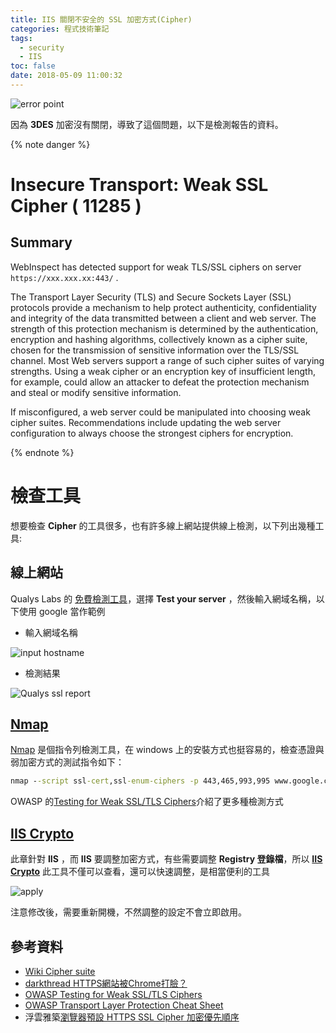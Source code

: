 ```yaml
---
title: IIS 關閉不安全的 SSL 加密方式(Cipher)
categories: 程式技術筆記
tags:
  - security
  - IIS
toc: false
date: 2018-05-09 11:00:32
---
```



![error point](https://lh3.googleusercontent.com/z81u7yY49rCGbPihu5HeulCM270W6Kk2J7rRvRhhXSgptbiIWGSnmJQ18nA7g-cSwfqWrFpd_Uhu0QA60Dforbr_2EVtMTgTp7FqDLeKMP5zW5uWT4LnlH42XK7pEi47BRXSneIUxMFiZ6XsGS11vtog0qb2JfMITFH-h-f32fFnsFiZ0IMZxb9IfmPcgAqQAMEP5WKdDKmB0vBQq6JbhVEWW2YI2EHUQgbCmt2g4nmfPDYzAJLe5zhivhqXOA2YNufHko0S1s4NKcnXyVf9hSq1nwCQJFbuQvUeevQ63i-V5iJ-9AqHkdIMECwwEcX74fYHfKtYWmLey9QOie1de_h5yE5ZaUVOhcVCqOPXQXy5B7PnMSdGqnMixY3U2-mTr5-wlECD4pQLz7nCpqJH6duzMkSgvWbw08v4OOETPVwqHI1GVdb1F_Yla8vrAYSY-9Q142LWpBRv-t4MBRSBaPAZnxGI656Hmxe811LYb2AfQBXN1It6ZOujoL0XjzX4M6N4dPHgLrB1s6wZS0xL3DUNFxm0BQ4GkT1Wj2b5089p-JTfSBUbtz6pI31ZuG4rz60De-B1XYsW6h3VCGPeObA5z6IJ0POC7A4yPafitnu5ivfBmN5-SvrG92GzF_9Y_pkrW2dIVnJdN-lfL8r0326m5wNhadHy=w627-h644-no)

因為 **3DES** 加密沒有關閉，導致了這個問題，以下是檢測報告的資料。

{% note danger %}

# Insecure Transport: Weak SSL Cipher ( 11285 )

## Summary

WebInspect has detected support for weak TLS/SSL ciphers on server `https://xxx.xxx.xx:443/` .

The Transport Layer Security (TLS) and Secure Sockets Layer (SSL) protocols provide a mechanism to help protect authenticity, confidentiality and integrity of the data transmitted between a client and web server. The strength of this protection mechanism is determined by the authentication, encryption and hashing algorithms, collectively known as a cipher suite, chosen for the transmission of sensitive information over the TLS/SSL channel. Most Web servers support a range of such cipher suites of varying strengths. Using a weak cipher or an encryption key of insufficient length, for example, could allow an attacker to defeat the protection mechanism and steal or modify sensitive information.

If misconfigured, a web server could be manipulated into choosing weak cipher suites. Recommendations include updating the web server configuration to always choose the strongest ciphers for encryption.

{% endnote %}<!-- more -->

# 檢查工具

想要檢查 **Cipher** 的工具很多，也有許多線上網站提供線上檢測，以下列出幾種工具:

## 線上網站

Qualys Labs 的 [免費檢測工具][2]，選擇 **Test your server** ，然後輸入網域名稱，以下使用 google 當作範例

- 輸入網域名稱

![input hostname](https://lh3.googleusercontent.com/yUrE_6a-1WS-gRCT7lhISB94SIZf5zJuiB23Gtpgz9loiS-Iczsmpdi3PIEU9CcKrBb1LUWi1-RqgJaa_gRe35kk__s18R3pHRxjstwSONKkh9H71HenONOjrzde9WETDBqm9kqogpLdNMBCDPhaTB_kt1w2gXJXiFoS1Y6riMIF4nvno61-j6UBUqBroY-uc4xYvElS0Dg_2_KprH-9SMhSdLGwCSX-1GQ2Mg1kQ9oHkfLTJELcL0Wvj4g8WwxRBK1kcwafaOSuNT53gXnkcTV6k53I6RHqamcuQGtyd2sY67GWkcDoTlurKR0fV1exgisWUOBer8OaVsvaPKXnDhjCGi9VYoGZm1oiHO-2amf8dQzPRelSMdYC0QjNyY21OdcLZZHmfkDB98Mb_vbMf0av5osPjdt0nmWCKwS6rggH8v-gEV3VoGzP_WiuGnECcvgqz-sOjoNIqZRGedM9lTAEzg9uPN57_OhhgmQ0y3QCW_zNoe3fWLl1l7kZN89ocfrttTMniHi3erYm9S3-0idaO_cIQ_Fg7ghBNL5athBdYFuV1pjP8TJYjL4SfaUAW-HSidnKPKUDEI9IVYpEm40LLGVbHy6lWtayPvlndlrg5rV5BeHefcSmynuMyRFcL4nScSYd8CMwxYqLzdnwFTSLriXMD8Lp=w1027-h360-no)

- 檢測結果

![Qualys ssl report](https://lh3.googleusercontent.com/J4CXsVxCcPMS_pjz5vWq6ENcAw9d_gnNcAFMaWbY5EMR2hAOxmpEkqmAuYVaCidccVhIf4-fONC69Et9XGZRk8qXmRdJX1rHzwY3c-LngA92IWhpt5hWzMr7auII7vzeCJGZg1hR6T4bFdCiBSpCvYRVZ2KNwrCMaDrrjj7qEjIhLVsR2tY6f8Kn3PqoHjtC587rTWGRY3g1jNcAPLHAkh6ew6w1RPrJ60ulyoypMflaFiipZcSxG_TD5wC1iRcXoM0finaj8KyqXrqP7WCdDtLUS98zQEJBHXDrI_wpnUeNFeoJ0XK028__nBzDHICs9YpA2B43yCjQgxUK1K6R-n6So8nazKebaJbyYWkUoqxzKDB0OuK8gu42Hbt56MBEq9eoUJiM7qgZRDlDb-xccR8zAOrm8D0-1yDRvzjgLtGc2F8vgBMS2CxUJt7PxNE6ciqaFmOl4bxiOc_XkXfz9-LFBX0SqJuJhoT1dLh_jkKT78gjQLjE01m81ewilrb8XawgapdKIn2kT-Xa722WUvQvm_P7-B61_6tt4A1FcLGJbzmO7cuysDQLT2-O33Q2NJkGNFC9oIGgbZ0FSNnW2GfI1bXLoYZ9AvyKN8b29KXTSGqrqiOnMeAoMqeL1nQc4jer7e6eGDkmu8qLOJ_r8OU9l3Z1vH37=w1298-h619-no)

## [Nmap][7]

[Nmap][7] 是個指令列檢測工具，在 windows 上的安裝方式也挺容易的，檢查憑證與弱加密方式的測試指令如下：

``` cmd
nmap --script ssl-cert,ssl-enum-ciphers -p 443,465,993,995 www.google.com
```

OWASP 的[Testing for Weak SSL/TLS Ciphers][8]介紹了更多種檢測方式

## [IIS Crypto][6]

此章針對 **IIS** ，而 **IIS** 要調整加密方式，有些需要調整 **Registry 登錄檔**，所以 [**IIS Crypto**][6] 此工具不僅可以查看，還可以快速調整，是相當便利的工具

![apply](https://lh3.googleusercontent.com/shdVxRfRG5BnOmLxoH-aD7jwnpvST7WrezZmoLc7t--wiHpWGH4RqGjiVwlo3p8UuEnV7kE9hkfBmkOlYMZIN9gKp3WPFcperTjZR9M47KU1JzmKXVDgwdfgAQvDeQ9k8p8uMb3vAkQa-PbHbC_DGnnnLy_GDpedZ9tgaL5BN2SI8FKxR7Cj7vm9biK8XImWYRW0fB-og575O7WXxTP-9JobibeA9XGvmkVuYX6uvD4GkjjTEcKrJSmOt22eha8yWwix0SmiDiyJy1UUBH-W87kYgX8Sn5QFsTQ-d_tXq7n2KkBOyWyp3xNsJFWVnV1FHft9Wt4BLUW6UmL3oVvswuCv7DF_8wD6FBhpKmHlF_HoSXQCyt9yepFzdOW6VYH9iCMgMMHPSJezRqYBArjRmpo6VBhPK0A5_m8bzQKrqPsxqc2mU_JVlkwFT88HPUEZeITwwzaRVNbBuDJcnAWOOsgnkEznEfpbiSNN1LZDMxedMNySB4iy-4kL_ADLGUEiEqI2iCiahQspph3smCZ0_zjB9NJuIQMtmw8OgxPWeQoDumU5-Y4VOELQH9k_rJ6NCdOqvZz7CaNpXLA1RWg0NdfU_YxM5NcfXlO8hxG1loD1UUBKcqhTQMyIkFjF1xamRGFjPsjsDGwjcJz5wvLOD2jLiJxMhSC7=w1107-h866-no)

注意修改後，需要重新開機，不然調整的設定不會立即啟用。

## 參考資料

- [Wiki Cipher suite][1]
- [darkthread HTTPS網站被Chrome打臉？][4]
- [OWASP Testing for Weak SSL/TLS Ciphers][8]
- [OWASP Transport Layer Protection Cheat Sheet][9]
- 浮雲雅築[瀏覽器預設 HTTPS SSL Cipher 加密優先順序][5]

[1]: https://en.wikipedia.org/wiki/Cipher_suite
[2]: https://www.ssllabs.com/
[4]: http://blog.darkthread.net/post-2015-04-23-sha1-ssl-on-chrome.aspx
[5]: http://shaurong.blogspot.tw/2017/07/https-ssl-cipher_22.html
[6]: https://www.nartac.com/Products/IISCrypto
[7]: https://nmap.org/
[8]: https://www.owasp.org/index.php/Testing_for_Weak_SSL/TLS_Ciphers,_Insufficient_Transport_Layer_Protection_(OTG-CRYPST-001)
[9]: https://www.owasp.org/index.php/Transport_Layer_Protection_Cheat_Sheet